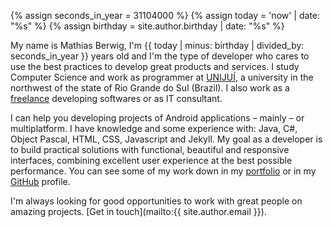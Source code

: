 {% assign seconds_in_year = 31104000 %}
{% assign today = 'now' | date: "%s" %}
{% assign birthday = site.author.birthday | date: "%s" %}

My name is Mathias Berwig, I'm {{ today | minus: birthday | divided_by: seconds_in_year }} years old and I'm the type of developer who cares to use the best practices to develop great products and services. I study Computer Science and work as programmer at [UNIJUÍ](http://www.unijui.edu.br), a university in the northwest of the state of Rio Grande do Sul (Brazil). I also work as a [freelance](https://www.freelancer.com/u/mathiasberwig.html) developing softwares or as IT consultant.

I can help you developing projects of Android applications – mainly – or multiplatform. I have knowledge and some experience with: Java, C#, Object Pascal, HTML, CSS, Javascript and Jekyll. My goal as a developer is to build practical solutions with functional, beautiful and responsive interfaces, combining excellent user experience at the best possible performance. You can see some of my work down in my [portfolio](#portfolio) or in my [GitHub](https://github.com/MathiasBerwig) profile.

I'm always looking for good opportunities to work with great people on amazing projects. [Get in touch](mailto:{{ site.author.email }}).